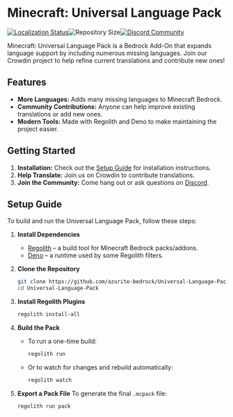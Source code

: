 # Minecraft: Universal Language Pack

<div style="display: flex; align-items: center;">
  <a href="https://crowdin.com/project/universal-language-pack">
    <img src="https://badges.crowdin.net/universal-language-pack/localized.svg" alt="Localization Status">
  </a>
  <img src="https://img.shields.io/github/repo-size/azurite-bedrock/Universal-Language-Pack?label=Repo%20Size" alt="Repository Size">
  <a href="https://discord.gg/rPNcYYNN6p">
    <img src="https://img.shields.io/discord/1218673790775726182?label=Azurite&color=5f51ec" alt="Discord Community">
  </a>
</div>

Minecraft: Universal Language Pack is a Bedrock Add-On that expands language support by including numerous missing languages.
Join our Crowdin project to help refine current translations and contribute new ones!

## Features

- **More Languages:** Adds many missing languages to Minecraft Bedrock.
- **Community Contributions:** Anyone can help improve existing translations or add new ones.
- **Modern Tools:** Made with Regolith and Deno to make maintaining the project easier.

## Getting Started

1. **Installation:** Check out the [Setup Guide](#setup-guide) for installation instructions.
2. **Help Translate:** Join us on Crowdin to contribute translations.
3. **Join the Community:** Come hang out or ask questions on [Discord](https://discord.gg/rPNcYYNN6p).

## Setup Guide
To build and run the Universal Language Pack, follow these steps:

1. **Install Dependencies**
   - [Regolith](https://github.com/Bedrock-OSS/regolith) – a build tool for Minecraft Bedrock packs/addons.
   - [Deno](https://deno.com/) – a runtime used by some Regolith filters.

2. **Clone the Repository**
   ```bash
   git clone https://github.com/azurite-bedrock/Universal-Language-Pack.git
   cd Universal-Language-Pack
   ```

3. **Install Regolith Plugins**
   ```bash
   regolith install-all
   ```

4. **Build the Pack**
   - To run a one-time build:
     ```bash
     regolith run
     ```
   - Or to watch for changes and rebuild automatically:
     ```bash
     regolith watch
     ```

5. **Export a Pack File**
   To generate the final `.mcpack` file:

   ```bash
   regolith run pack
   ```
